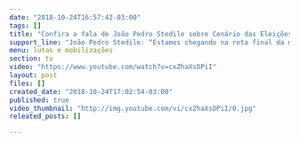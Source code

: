 ```yaml
---
date: "2018-10-24T16:57:42-03:00"
tags: []
title: "Confira a fala de João Pedro Stedile sobre Cenário das Eleições e as Possibilidades de Vitória."
support_line: "João Pedro Stedile: “Estamos chegando na reta final da mais importante eleição dos últimos 30 anos. Como sempre alertamos essa eleição se caracteriza pela disputa entre dois projetos de classe e de sociedade.”\n#HaddadPresidente  "
menu: lutas e mobilizações
section: tv
video: "https://www.youtube.com/watch?v=cxZhaXsDPiI"
layout: post
files: []
created_date: "2018-10-24T17:02:54-03:00"
published: true
video_thumbnail: "http://img.youtube.com/vi/cxZhaXsDPiI/0.jpg"
releated_posts: []

---
```

